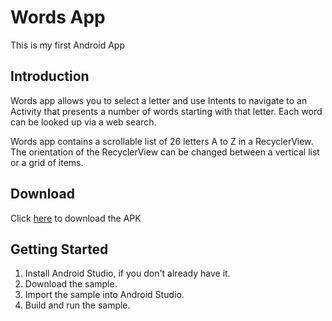 # Words App

This is my first Android App


## Introduction
Words app allows you to select a letter and use Intents to navigate to an Activity that
presents a number of words starting with that letter. Each word can be looked up via a web search.

Words app contains a scrollable list of 26 letters A to Z in a RecyclerView. The orientation
of the RecyclerView can be changed between a vertical list or a grid of items.

## Download
Click [here](https://github.com/Gladson-Lalu/Words-App/raw/main/APK/Word.apk) to download the APK


## Getting Started
1. Install Android Studio, if you don't already have it.
2. Download the sample.
3. Import the sample into Android Studio.
4. Build and run the sample.
